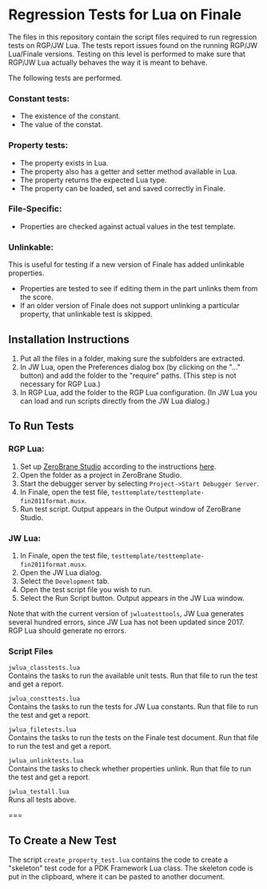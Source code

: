 Regression Tests for Lua on Finale
==================================

The files in this repository contain the script files required to run regression tests on RGP/JW Lua. The tests report issues found on the running RGP/JW Lua/Finale versions. Testing on this level is performed to make sure that RGP/JW Lua actually behaves the way it is meant to behave.

The following tests are performed.

### Constant tests:

- The existence of the constant.
- The value of the constat.

### Property tests:

- The property exists in Lua.
- The property also has a getter and setter method available in Lua.
- The property returns the expected Lua type.
- The property can be loaded, set and saved correctly in Finale.

### File-Specific:

- Properties are checked against actual values in the test template.

### Unlinkable:

This is useful for testing if a new version of Finale has added unlinkable properties.

- Properties are tested to see if editing them in the part unlinks them from the score.
- If an older version of Finale does not support unlinking a particular property, that unlinkable test is skipped.

## Installation Instructions

1. Put all the files in a folder, making sure the subfolders are extracted.
2. In JW Lua, open the Preferences dialog box (by clicking on the "..." button) and add the folder to the "require" paths. (This step is not necessary for RGP Lua.)
3. In RGP Lua, add the folder to the RGP Lua configuration. (In JW Lua you can load and run scripts directly from the JW Lua dialog.)

## To Run Tests

### RGP Lua:

1. Set up [ZeroBrane Studio](https://studio.zerobrane.com/) according to the instructions [here](https://www.finalelua.com/docs/rgp-lua/development-environment).
2. Open the folder as a project in ZeroBrane Studio.
3. Start the debugger server by selecting `Project->Start Debugger Server`.
4. In Finale, open the test file, `testtemplate/testtemplate-fin2011format.musx`.
5. Run test script. Output appears in the Output window of ZeroBrane Studio.

### JW Lua:

1. In Finale, open the test file, `testtemplate/testtemplate-fin2011format.musx`.
2. Open the JW Lua dialog.
3. Select the `Development` tab.
4. Open the test script file you wish to run.
5. Select the Run Script button. Output appears in the JW Lua window.

Note that with the current version of `jwluatesttools`, JW Lua generates several hundred errors, since JW Lua has not been updated since 2017. RGP Lua should generate no errors.

### Script Files

`jwlua_classtests.lua`<br>Contains the tasks to run the available unit tests. Run that file to run the test and get a report.

`jwlua_consttests.lua`<br>Contains the tasks to run the tests for JW Lua constants. Run that file to run the test and get a report.

`jwlua_filetests.lua`<br>Contains the tasks to run the tests on the Finale test document. Run that file to run the test and get a report.

`jwlua_unlinktests.lua`<br>Contains the tasks to check whether properties unlink. Run that file to run the test and get a report.

`jwlua_testall.lua`<br>Runs all tests above.

===

## To Create a New Test

The script `create_property_test.lua` contains the code to create a "skeleton" test code for a PDK Framework Lua class. The skeleton code is put in the clipboard, where it can be pasted to another document.
